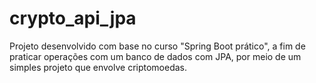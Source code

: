 # crypto_api_jpa
Projeto desenvolvido com base no curso "Spring Boot prático", a fim de praticar operações com um banco de dados com JPA, por meio de um simples projeto que envolve criptomoedas.
